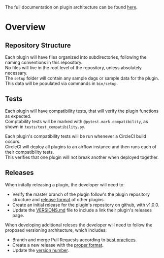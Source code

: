 The full documentation on plugin architecture can be found [here](https://docs.google.com/document/d/1EYEKVjS3raOtn6PFusqYiIJnjrYCb63uznZ4EtX_TBI/edit?usp=sharing).  

# Overview
## Repository Structure
Each plugin will have files organized into subdirectories, following the naming conventions in this repository.  
No files will live in the root level of the repository, unless absolutely necessary.  
The `setup` folder will contain any sample dags or sample data for the plugin. This data will be populated via commands in `bin/setup`. 

## Tests
Each plugin will have compatibility tests, that will verify the plugin functions as expected.  
Comptability tests will be marked with `@pytest.mark.compatibility`, as shown in `tests/test_compatibility.py`.

Each plugin's compatibility tests will be run whenever a CircleCI build occurs.  
CircleCI will deploy all plugins to an airflow instance and then runs each of their compatibility tests.  
This verifies that one plugin will not break another when deployed together.  

## Releases
When initally releasing a plugin, the developer will need to:  
- Verify the master branch of the plugin follow's the plugin repository structure and [release format](https://docs.google.com/document/d/1EYEKVjS3raOtn6PFusqYiIJnjrYCb63uznZ4EtX_TBI/edit#bookmark=id.k7ddntielv9h) of other plugins.  
- Create an initial release for the plugin's repository on github, with v1.0.0.  
- Update the [VERSIONS.md](https://github.com/Raybeam/rb_plugin_deploy/blob/master/VERSIONS.md) file to include a link their plugin's releases page.  
  
When developing additional releses the developer will need to follow the proposed versioning architecture, which includes:  
- Branch and merge Pull Requests according to [best practices](https://docs.google.com/document/d/1EYEKVjS3raOtn6PFusqYiIJnjrYCb63uznZ4EtX_TBI/edit#bookmark=id.4u2bcwxpnpr0).  
- Create a new release with the [proper format](https://docs.google.com/document/d/1EYEKVjS3raOtn6PFusqYiIJnjrYCb63uznZ4EtX_TBI/edit#bookmark=id.k7ddntielv9h).  
- Update the [version number](https://docs.google.com/document/d/1EYEKVjS3raOtn6PFusqYiIJnjrYCb63uznZ4EtX_TBI/edit#bookmark=id.mms7hmrnumau).  